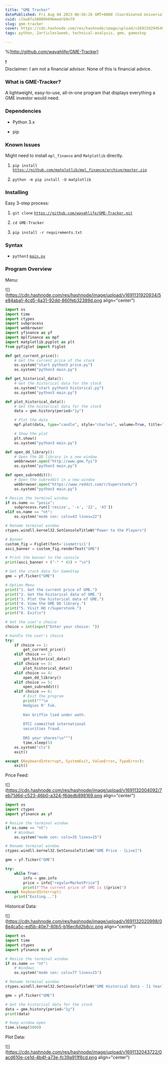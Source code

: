 ```yaml
---
title: "GME Tracker"
datePublished: Fri Aug 04 2023 06:56:26 GMT+0000 (Coordinated Universal Time)
cuid: clkw8fu30000h09mmedrb9n79
slug: gme-tracker
cover: https://cdn.hashnode.com/res/hashnode/image/upload/v1691592945495/adc90338-ff5f-496e-a1da-ba7cb22514bc.png
tags: python, 2articles1week, technical-analysis, gme, gamestop

---
```


%[http://github.com/wayahlife/GME-Tracker] 

<div data-node-type="callout">
<div data-node-type="callout-emoji">❗</div>
<div data-node-type="callout-text">Disclaimer: I am not a financial advisor. None of this is financial advice.</div>
</div>

### What is GME-Tracker?

A lightweight, easy-to-use, all-in-one program that displays everything a GME investor would need.

### Dependencies

* Python 3.x
    
* pip
    

### Known Issues

Might need to install `mpl_finance` and `Matplotlib` directly.

1. `pip install` [`https://github.com/matplotlib/mpl_finance/archive/master.zip`](https://github.com/matplotlib/mpl_finance/archive/master.zip)
    
2. `python -m pip install -U matplotlib`
    

### Installing

Easy 3-step process:

1. `git clone` [`https://github.com/wayahlife/GME-Tracker.git`](https://github.com/wayahlife/GME-Tracker.git)
    
2. `cd GME-Tracker`
    
3. `pip install -r requirements.txt`
    

### Syntax

* `python3` [`main.py`](http://main.py)
    

### Program Overview

Menu:

![](https://cdn.hashnode.com/res/hashnode/image/upload/v1691131920934/5e84aba1-4cd5-4a31-92dd-860feb32389d.png align="center")

```python
import os
import time
import ctypes
import subprocess
import webbrowser
import yfinance as yf
import mplfinance as mpf
import matplotlib.pyplot as plt
from pyfiglet import Figlet

def get_current_price():
    # Get the current price of the stock
    os.system("start python3 price.py")
    os.system("python3 main.py")

def get_historical_data():
    # Get the historical data for the stock
    os.system("start python3 historical.py")
    os.system("python3 main.py")

def plot_historical_data():
    # Get the historical data for the stock
    data = gme.history(period="1y")

    # Plot the data
    mpf.plot(data, type="candle", style="charles", volume=True, title="GameStop (GME)")

    # Show the plot
    plt.show()
    os.system("python3 main.py")

def open_dd_library():
    # Open the DD library in a new window
    webbrowser.open("http://www.gme.fyi")
    os.system("python3 main.py")

def open_subreddit():
    # Open the subreddit in a new window
    webbrowser.open("https://www.reddit.com/r/Superstonk/")
    os.system("python3 main.py")

# Resize the terminal window
if os.name == "posix":
    subprocess.run(['resize', '-s', '22', '43'])
elif os.name == "nt":
    os.system("mode con: cols=43 lines=22")

# Rename terminal window
ctypes.windll.kernel32.SetConsoleTitleW("Power to the Players")

# Banner
custom_fig = Figlet(font='isometric1')
asci_banner = custom_fig.renderText("GME")

# Print the banner to the console
print(asci_banner + ("-" * 43) + "\n")

# Get the stock data for GameStop
gme = yf.Ticker("GME")

# Option Menu
print("1. Get the current price of GME.")
print("2. Get the historical data of GME.")
print("3. Plot the historical data of GME.")
print("4. View the GME DD library.")
print("5. Visit HQ r/Superstonk.")
print("6. Exit\n")

# Get the user's choice
choice = int(input("Enter your choice: "))

# Handle the user's choice
try:
    if choice == 1:
        get_current_price()
    elif choice == 2:
        get_historical_data()
    elif choice == 3:
        plot_historical_data()
    elif choice == 4:
        open_dd_library()
    elif choice == 5:
        open_subreddit()
    elif choice == 6:
        # Exit the program
        print("""\n
        Hedgies R' Fuk.
        
        Ken Griffin lied under oath.
        
        DTCC committed international 
        securities fraud.
        
        DRS your shares!\n""")
        time.sleep(5)
    os.system("cls")
    exit()

except (KeyboardInterrupt, SystemExit, ValueError, TypeError):
    exit()
```

Price Feed:

![](https://cdn.hashnode.com/res/hashnode/image/upload/v1691132004092/7eb71d6d-c523-46b0-a324-f6dedb898169.png align="center")

```python
import os
import ctypes
import yfinance as yf

# Resize the terminal window
if os.name == "nt":
    # Windows
    os.system("mode con: cols=35 lines=15")

# Rename terminal window
ctypes.windll.kernel32.SetConsoleTitleW("GME Price - [Live]")

gme = yf.Ticker("GME")

try:
    while True:
        info = gme.info
        price = info["regularMarketPrice"]
        print(f"The current price of GME is ${price}")
except KeyboardInterrupt:
    print("Exiting...")
```

Historical Data:

![](https://cdn.hashnode.com/res/hashnode/image/upload/v1691132020998/08e4ca5c-ed5b-40e7-80b5-b16ec6d2b8cc.png align="center")

```python
import os
import time
import ctypes
import yfinance as yf

# Resize the terminal window
if os.name == "nt":
    # Windows
    os.system("mode con: cols=77 lines=15")

# Rename terminal window
ctypes.windll.kernel32.SetConsoleTitleW("GME Historical Data - [1 Year]")

gme = yf.Ticker("GME")

# Get the historical data for the stock
data = gme.history(period="1y")
print(data)

# Keep window open
time.sleep(5000)
```

Plot Data:

![](https://cdn.hashnode.com/res/hashnode/image/upload/v1691132043722/0acd610e-ce1d-4b4f-a73e-fc39a911f8cd.png align="center")